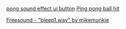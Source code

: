 [pong sound effect ui button](https://freesound.org/people/Troube/sounds/686543/)
[Ping pong ball hit](https://freesound.org/people/michorvath/sounds/269718/)

[Freesound - &quot;bleep1.wav&quot; by mikemunkie](https://freesound.org/people/mikemunkie/sounds/66877/)

